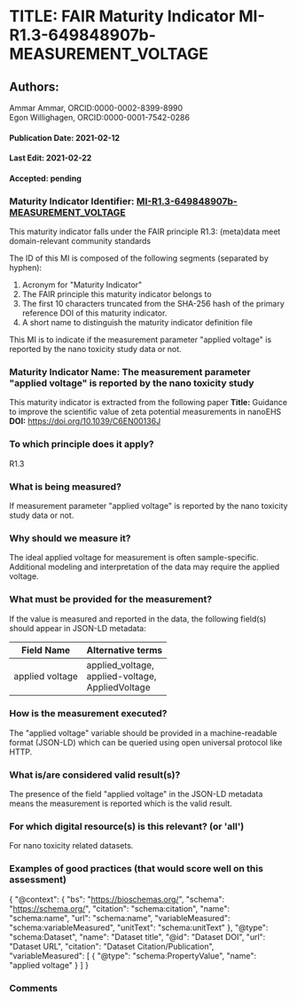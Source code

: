 # TITLE: FAIR Maturity Indicator MI-R1.3-649848907b-MEASUREMENT_VOLTAGE

## Authors: 
Ammar Ammar, ORCID:0000-0002-8399-8990<br>Egon Willighagen, ORCID:0000-0001-7542-0286

#### Publication Date: 2021-02-12
#### Last Edit: 2021-02-22
#### Accepted: pending

### Maturity Indicator Identifier: [MI-R1.3-649848907b-MEASUREMENT_VOLTAGE](https://w3id.org/fair/maturity_indicator/terms/Gen2/MI-R1.3-649848907b-MEASUREMENT_VOLTAGE)

This maturity indicator falls under the FAIR principle R1.3:
(meta)data meet domain-relevant community standards

The ID of this MI is composed of the following segments (separated by hyphen):
1. Acronym for "Maturity Indicator"
1. The FAIR principle this maturity indicator belongs to
1. The first 10 characters truncated from the SHA-256 hash of the primary reference DOI of this maturity indicator.
1. A short name to distinguish the maturity indicator definition file

This MI is to indicate if the measurement parameter "applied voltage" is reported by the nano toxicity study data or not.

### Maturity Indicator Name:  The measurement parameter "applied voltage" is reported by the nano toxicity study

This maturity indicator is extracted from the following paper 
**Title:** Guidance to improve the scientific value of zeta potential measurements in nanoEHS
**DOI:** https://doi.org/10.1039/C6EN00136J

### To which principle does it apply?  
R1.3

### What is being measured?
If measurement parameter "applied voltage" is reported by the nano toxicity study data or not.

### Why should we measure it?
The ideal applied voltage for measurement is often sample-specific.
Additional modeling and interpretation of the data may require the applied voltage.

### What must be provided for the measurement?
If the value is measured and reported in the data, the following field(s) should appear in JSON-LD metadata: 

| Field Name          | Alternative terms                                       |
| ------------------- | ------------------------------------------------------- |
| applied voltage     | applied_voltage,<br>applied-voltage,<br>AppliedVoltage  |

### How is the measurement executed?
The "applied voltage" variable should be provided in a machine-readable format (JSON-LD) which can be queried using open universal protocol like HTTP.

### What is/are considered valid result(s)?
The presence of the field "applied voltage" in the JSON-LD metadata means the measurement is reported which is the valid result.

### For which digital resource(s) is this relevant? (or 'all')
For nano toxicity related datasets.  

### Examples of good practices (that would score well on this assessment)

 {
 	"@context": {
 		"bs": "https://bioschemas.org/",
 		"schema": "https://schema.org/",
 		"citation": "schema:citation",
 		"name": "schema:name",
 		"url": "schema:name",
 		"variableMeasured": "schema:variableMeasured",
 		"unitText": "schema:unitText"
 	},
 	"@type": "schema:Dataset",
 	"name": "Dataset title",
 	"@id": "Dataset DOI",
 	"url": "Dataset URL",
 	"citation": "Dataset Citation/Publication",
 	"variableMeasured": [
 		{
 			"@type": "schema:PropertyValue",
 			"name": "applied voltage"
 		}
 	]
 }

### Comments


